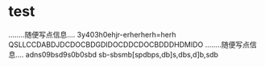 # test
........随便写点信息....
3y403h0ehjr-erherherh=herh
QSLLCCDABDJDCDOCBDGDIDOCDDCDOCBDDDHDMIDO
........随便写点信息....
adns09bsd9s0b0sbd
sb-sbsmb[spdbps,db]s,dbs,d]b,sdb
